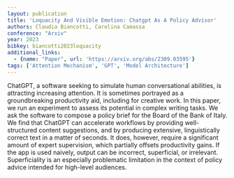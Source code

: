 ```yaml
---
layout: publication
title: 'Loquacity And Visible Emotion: Chatgpt As A Policy Advisor'
authors: Claudia Biancotti, Carolina Camassa
conference: "Arxiv"
year: 2023
bibkey: biancotti2023loquacity
additional_links:
  - {name: "Paper", url: 'https://arxiv.org/abs/2309.03595'}
tags: ['Attention Mechanism', 'GPT', 'Model Architecture']
---
```

ChatGPT, a software seeking to simulate human conversational abilities, is
attracting increasing attention. It is sometimes portrayed as a groundbreaking
productivity aid, including for creative work. In this paper, we run an
experiment to assess its potential in complex writing tasks. We ask the
software to compose a policy brief for the Board of the Bank of Italy. We find
that ChatGPT can accelerate workflows by providing well-structured content
suggestions, and by producing extensive, linguistically correct text in a
matter of seconds. It does, however, require a significant amount of expert
supervision, which partially offsets productivity gains. If the app is used
naively, output can be incorrect, superficial, or irrelevant. Superficiality is
an especially problematic limitation in the context of policy advice intended
for high-level audiences.
